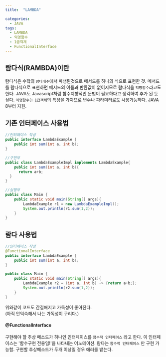 ```yaml
---
title:  "LAMBDA"

categories:
  - JAVA
tags:
  - LAMBDA
  - 익명함수
  - 1급객체
  - FunctionalInterface
---
```


## 람다식(RAMBDA)이란
람다식은 수학의 `람다대수`에서 파생된것으로 메서드를 하나의 식으로 표현한 것.
메서드를 람다식으로 표현하면 메서드의 이름과 반환값이 없어지므로 람다식을 `익명함수`라고도 한다.
JAVA도 Javascript처럼 함수지향적인 문법이 필요하다고 생각하여 추가 된 듯 싶다.
`익명함수`는 `1급객체`의 특성을 가지므로 변수나 파라미터로도 사용가능하다.
JAVA 8부터 지원.

## 기존 인터페이스 사용법
```JAVA
//인터페이스 작성
public interface LambdaExample {
    public int sum(int a, int b);
}
```
```JAVA
//구현부
public class LambdaExampleImpl implements LambdaExample{
    public int sum(int a, int b){
      return a+b;
  }
}
```
```JAVA
//실행부
public class Main {
    public static void main(String[] args){
        LambdaExample r1 = new LambdaExampleImpl();
        System.out.println(r1.sum(1,2));
    }
}
```

## 람다 사용법
```JAVA
//인터페이스 작성
@FunctionalInterface
public interface LambdaExample {
    public int sum(int a, int b);
}
```
```JAVA
public class Main {
    public static void main(String[] args){
        LambdaExample r2 = (int a, int b) -> {return a+b;};
        System.out.println(r2.sum(1,2));
    }
}
```
위와같이 코드도 간결해지고 가독성이 좋아진다.  
(아직 안익숙해서 나는 가독성이 구리다.)

####  @FunctionalInterface

구현해야 할 추상 메소드가 하나인 인터페이스를 `함수적 인터페이스` 라고 한다.
이 인터페이스는 '함수구현 전용임!'을 나타내는 어노테이션.
람다는 `함수적 인터페이스` 만 구현 가능함.
구현할 추상메소드가 두개 이상일 경우 에러를 뱉는다.
